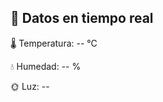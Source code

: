 <!DOCTYPE html>
<html>
<head>
  <title>Datos del ESP32</title>
  <script src="https://www.gstatic.com/firebasejs/10.5.0/firebase-app.js"></script>
  <script src="https://www.gstatic.com/firebasejs/10.5.0/firebase-database.js"></script>
</head>
<body>
  <h2>📡 Datos en tiempo real</h2>
  <p>🌡️ Temperatura: <span id="temp">--</span> °C</p>
  <p>💧 Humedad: <span id="hum">--</span> %</p>
  <p>🌞 Luz: <span id="luz">--</span></p>

  <script>
    // 🔧 Configura tu Firebase
    const firebaseConfig = {
      apiKey: "AIzaSyAhDUAaGEsfArtml5dvf49DtobpWmrmBJA",
      authDomain: " "esp32-s3-adr.firebaseapp.com",
      databaseURL: "https://esp32-s3-adr-default-rtdb.firebaseio.com",
      projectId:  "esp32-s3-adr",
      storageBucket: ""esp32-s3-adr.firebasestorage.app",
      messagingSenderId: " "22420972699",
      appId: "1:22420972699:web:b6bb1f65e2fc49da1c923e",
    };

    // 🔌 Inicializa Firebase
    const app = firebase.initializeApp(firebaseConfig);
    const db = firebase.database();

    // 📥 Escucha los datos
    db.ref("datos").on("value", (snapshot) => {
      const data = snapshot.val();
      document.getElementById("temp").textContent = data.temperatura;
      document.getElementById("hum").textContent = data.humedad;
      document.getElementById("luz").textContent = data.luz;
    });
  </script>
</body>
</html>
